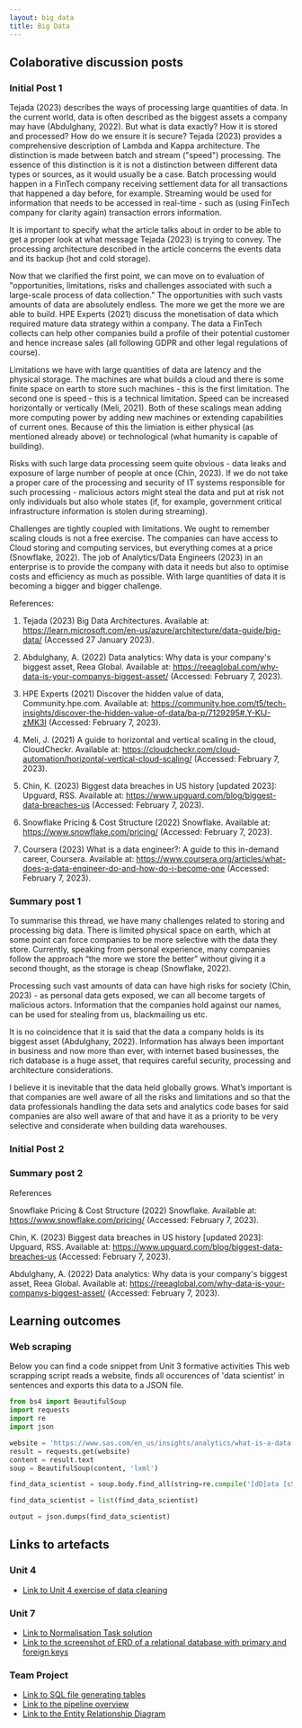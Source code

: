 ```yaml
---
layout: big_data
title: Big Data
---
```


## Colaborative discussion posts

### Initial Post 1 

Tejada (2023) describes the ways of processing large quantities of data. In the current world, data is often described as the biggest assets a company may have (Abdulghany, 2022). But what is data exactly? How it is stored and processed? How do we ensure it is secure? Tejada (2023) provides a comprehensive description of Lambda and Kappa architecture. The distinction is made between batch and stream ("speed") processing. The essence of this distinction is it is not a distinction between different data types or sources, as it would usually be a case. Batch processing would happen in a FinTech company receiving settlement data for all transactions that happened a day before, for example. Streaming would be used for information that needs to be accessed in real-time - such as (using FinTech company for clarity again) transaction errors information. 

It is important to specify what the article talks about in order to be able to get a proper look at what message Tejada (2023) is trying to convey. The processing architecture described in the article concerns the events data and its backup (hot and cold storage). 

Now that we clarified the first point, we can move on to evaluation of "opportunities, limitations, risks and challenges associated with such a large-scale process of data collection." The opportunities with such vasts amounts of data are absolutely endless. The more we get the more we are able to build. HPE Experts (2021) discuss the monetisation of data which required mature data strategy within a company. The data a FinTech collects can help other companies build a profile of their potential customer and hence increase sales (all following GDPR and other legal regulations of course). 

Limitations we have with large quantities of data are latency and the physical storage. The machines are what builds a cloud and there is some finite space on earth to store such machines - this is the first limitation. The second one is speed - this is a technical limitation. Speed can be increased horizontally or vertically (Meli, 2021). Both of these scalings mean adding more computing power by adding new machines or extending capabilities of current ones. Because of this the limiation is either physical (as mentioned already above) or technological (what humanity is capable of building).

Risks with such large data processing seem quite obvious - data leaks and exposure of large number of people at once (Chin, 2023). If we do not take a proper care of the processing and security of IT systems responsible for such processing - malicious actors might steal the data and put at risk not only individuals but also whole states (if, for example, government critical infrastructure information is stolen during streaming). 

Challenges are tightly coupled with limitations. We ought to remember scaling clouds is not a free exercise. The companies can have access to Cloud storing and computing services, but everything comes at a price (Snowflake, 2022). The job of Analytics/Data Engineers (2023) in an enterprise is to provide the company with data it needs but also to optimise costs and efficiency as much as possible. With large quantities of data it is becoming a bigger and bigger challenge.

References:

1. Tejada (2023) Big Data Architectures. Available at: https://learn.microsoft.com/en-us/azure/architecture/data-guide/big-data/ (Accessed 27 January 2023).

2. Abdulghany, A. (2022) Data analytics: Why data is your company's biggest asset, Reea Global. Available at: https://reeaglobal.com/why-data-is-your-companys-biggest-asset/ (Accessed: February 7, 2023).

3. HPE Experts (2021) Discover the hidden value of data, Community.hpe.com. Available at: https://community.hpe.com/t5/tech-insights/discover-the-hidden-value-of-data/ba-p/7129295#.Y-KIJ-zMK3I (Accessed: February 7, 2023).

4. Meli, J. (2021) A guide to horizontal and vertical scaling in the cloud, CloudCheckr. Available at: https://cloudcheckr.com/cloud-automation/horizontal-vertical-cloud-scaling/ (Accessed: February 7, 2023).

5. Chin, K. (2023) Biggest data breaches in US history [updated 2023]: Upguard, RSS. Available at: https://www.upguard.com/blog/biggest-data-breaches-us (Accessed: February 7, 2023).

6. Snowflake Pricing & Cost Structure (2022) Snowflake. Available at: https://www.snowflake.com/pricing/ (Accessed: February 7, 2023).

7. Coursera (2023) What is a data engineer?: A guide to this in-demand career, Coursera. Available at: https://www.coursera.org/articles/what-does-a-data-engineer-do-and-how-do-i-become-one (Accessed: February 7, 2023).

### Summary post 1

To summarise this thread, we have many challenges related to storing and processing big data. There is limited physical space on earth, which at some point can force companies to be more selective with the data they store. Currently, speaking from personal experience, many companies follow the approach “the more we store the better” without giving it a second thought, as the storage is cheap (Snowflake, 2022). 


Processing such vast amounts of data can have high risks for society (Chin, 2023) - as personal data gets exposed, we can all become targets of malicious actors. Information that the companies hold against our names, can be used for stealing from us, blackmailing us etc.


It is no coincidence that it is said that the data a company holds is its biggest asset (Abdulghany, 2022). Information has always been important in business and now more than ever, with internet based businesses, the rich database is a huge asset, that requires careful security, processing and architecture considerations.


I believe it is inevitable that the data held globally grows. What’s important is that companies are well aware of all the risks and limitations and so that the data professionals handling the data sets and analytics code bases for said companies are also well aware of that and have it as a priority to be very selective and considerate when building data warehouses.

### Initial Post 2

### Summary post 2

References


Snowflake Pricing & Cost Structure (2022) Snowflake. Available at: https://www.snowflake.com/pricing/ (Accessed: February 7, 2023).

Chin, K. (2023) Biggest data breaches in US history [updated 2023]: Upguard, RSS. Available at: https://www.upguard.com/blog/biggest-data-breaches-us (Accessed: February 7, 2023).

Abdulghany, A. (2022) Data analytics: Why data is your company's biggest asset, Reea Global. Available at: https://reeaglobal.com/why-data-is-your-companys-biggest-asset/ (Accessed: February 7, 2023).

## Learning outcomes

### Web scraping

Below you can find a code snippet from Unit 3 formative activities
This web scrapping script reads a website, finds all occurences of
'data scientist' in sentences and exports this data to a JSON file.

```python
from bs4 import BeautifulSoup
import requests
import re
import json

website = 'https://www.sas.com/en_us/insights/analytics/what-is-a-data-scientist.html'
result = requests.get(website)
content = result.text
soup = BeautifulSoup(content, 'lxml')

find_data_scientist = soup.body.find_all(string=re.compile('[dD]ata [sS]cientist'))

find_data_scientist = list(find_data_scientist)

output = json.dumps(find_data_scientist)
```

## Links to artefacts

### Unit 4

- [Link to Unit 4 exercise of data cleaning](https://github.com/piotr1204Essex/piotr1204Essex.github.io/blob/main/unit4.ipynb)

### Unit 7

- [Link to Normalisation Task solution](https://github.com/piotr1204Essex/piotr1204Essex.github.io/blob/main/Normalisation_task.xlsx)
- [Link to the screenshot of ERD of a relational database with primary and foreign keys](https://github.com/piotr1204Essex/piotr1204Essex.github.io/blob/main/Screenshot%202023-03-02%20at%2017.53.00.png)

### Team Project

- [Link to SQL file generating tables](https://github.com/piotr1204Essex/piotr1204Essex.github.io/blob/main/essex_hairdressing_project_Physical_Export_create.sql)
- [Link to the pipeline overview](https://github.com/piotr1204Essex/piotr1204Essex.github.io/blob/main/hair_dresser_architecture.drawio.png)
- [Link to the Entity Relationship Diagram](https://github.com/piotr1204Essex/piotr1204Essex.github.io/blob/main/essex_hairdressing_project-2023-02-18_14-22.png)


